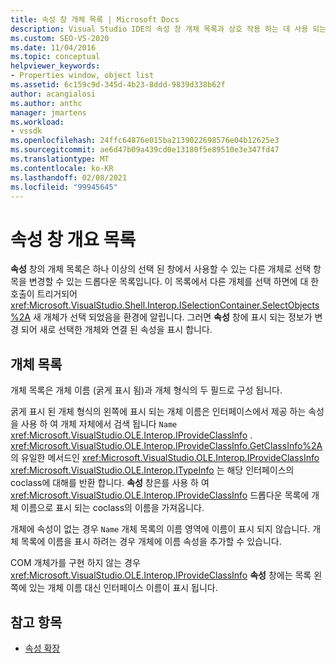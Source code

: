 ```yaml
---
title: 속성 창 개체 목록 | Microsoft Docs
description: Visual Studio IDE의 속성 창 개체 목록과 상호 작용 하는 데 사용 되는 인터페이스에 대해 알아봅니다.
ms.custom: SEO-VS-2020
ms.date: 11/04/2016
ms.topic: conceptual
helpviewer_keywords:
- Properties window, object list
ms.assetid: 6c159c9d-345d-4b23-8ddd-9839d338b62f
author: acangialosi
ms.author: anthc
manager: jmartens
ms.workload:
- vssdk
ms.openlocfilehash: 24ffc64876e015ba2139022698576e04b12625e3
ms.sourcegitcommit: ae6d47b09a439cd0e13180f5e89510e3e347fd47
ms.translationtype: MT
ms.contentlocale: ko-KR
ms.lasthandoff: 02/08/2021
ms.locfileid: "99945645"
---
```

# <a name="properties-window-object-list"></a>속성 창 개요 목록
**속성** 창의 개체 목록은 하나 이상의 선택 된 창에서 사용할 수 있는 다른 개체로 선택 항목을 변경할 수 있는 드롭다운 목록입니다. 이 목록에서 다른 개체를 선택 하면에 대 한 호출이 트리거되어 <xref:Microsoft.VisualStudio.Shell.Interop.ISelectionContainer.SelectObjects%2A> 새 개체가 선택 되었음을 환경에 알립니다. 그러면 **속성** 창에 표시 되는 정보가 변경 되어 새로 선택한 개체와 연결 된 속성을 표시 합니다.

## <a name="the-object-list"></a>개체 목록
 개체 목록은 개체 이름 (굵게 표시 됨)과 개체 형식의 두 필드로 구성 됩니다.

 굵게 표시 된 개체 형식의 왼쪽에 표시 되는 개체 이름은 인터페이스에서 제공 하는 속성을 사용 하 여 개체 자체에서 검색 됩니다 `Name` <xref:Microsoft.VisualStudio.OLE.Interop.IProvideClassInfo> . <xref:Microsoft.VisualStudio.OLE.Interop.IProvideClassInfo.GetClassInfo%2A>의 유일한 메서드인 <xref:Microsoft.VisualStudio.OLE.Interop.IProvideClassInfo> <xref:Microsoft.VisualStudio.OLE.Interop.ITypeInfo> 는 해당 인터페이스의 coclass에 대해를 반환 합니다. **속성** 창은를 사용 하 여 <xref:Microsoft.VisualStudio.OLE.Interop.IProvideClassInfo> 드롭다운 목록에 개체 이름으로 표시 되는 coclass의 이름을 가져옵니다.

 개체에 속성이 없는 경우 `Name` 개체 목록의 이름 영역에 이름이 표시 되지 않습니다. 개체 목록에 이름을 표시 하려는 경우 개체에 이름 속성을 추가할 수 있습니다.

 COM 개체가를 구현 하지 않는 경우 <xref:Microsoft.VisualStudio.OLE.Interop.IProvideClassInfo> **속성** 창에는 목록 왼쪽에 있는 개체 이름 대신 인터페이스 이름이 표시 됩니다.

## <a name="see-also"></a>참고 항목
- [속성 확장](../../extensibility/internals/extending-properties.md)
